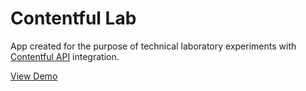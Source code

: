 # Contentful Lab

App created for the purpose of technical laboratory experiments with [Contentful API](https://www.contentful.com/developers/docs/references/content-delivery-api/) integration.

[View Demo](https://contentful-lab.netlify.app)
